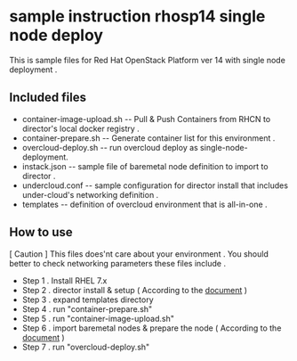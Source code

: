 # sample instruction rhosp14 single node deploy

This is sample files for Red Hat OpenStack Platform ver 14 with single node deployment .

## Included files

* container-image-upload.sh -- Pull & Push Containers from RHCN to director's local docker registry .
* container-prepare.sh -- Generate container list for this environment .
* overcloud-deploy.sh -- run overcloud deploy as single-node-deployment.
* instack.json -- sample file of baremetal node definition to import to director .
* undercloud.conf -- sample configuration for director install  that includes under-cloud's networking definition .
* templates -- definition of overcloud environment that is all-in-one .


## How to use 

[ Caution ] This files does'nt care about your environment . You should better to check networking parameters these files include .

* Step 1 . Install RHEL 7.x
* Step 2 . director install & setup ( According to the [document](https://access.redhat.com/documentation/en-us/red_hat_openstack_platform/14/html/director_installation_and_usage/installing-the-undercloud) )
* Step 3 . expand templates directory
* Step 4 . run "container-prepare.sh"
* Step 5 . run "container-image-upload.sh"
* Step 6 . import baremetal nodes & prepare the node ( According to the [document](https://access.redhat.com/documentation/en-us/red_hat_openstack_platform/14/html/director_installation_and_usage/creating-a-basic-overcloud-with-cli-tools) )
* Step 7 . run "overcloud-deploy.sh"

